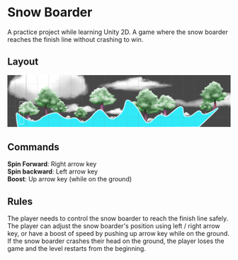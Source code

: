 # Snow Boarder
A practice project while learning Unity 2D. A game where the snow boarder reaches the finish line without crashing to win.

## Layout
![layout](./screenshot.png "Layout")

## Commands
**Spin Forward**: Right arrow key  
**Spin backward**: Left arrow key  
**Boost**: Up arrow key (while on the ground)  

## Rules
The player needs to control the snow boarder to reach the finish line safely.  
The player can adjust the snow boarder's position using left / right arrow key, or have a boost of speed by pushing up arrow key while on the ground.  
If the snow boarder crashes their head on the ground, the player loses the game and the level restarts from the beginning.
